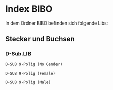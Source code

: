 # Index BIBO

In dem Ordner BIBO befinden sich folgende Libs:

## Stecker und Buchsen

### D-Sub.LIB

	D-SUB 9-Polig (No Gender)
  
	D-SUB 9-Polig (Female)
  
	D-SUB 9-Polig (Male)